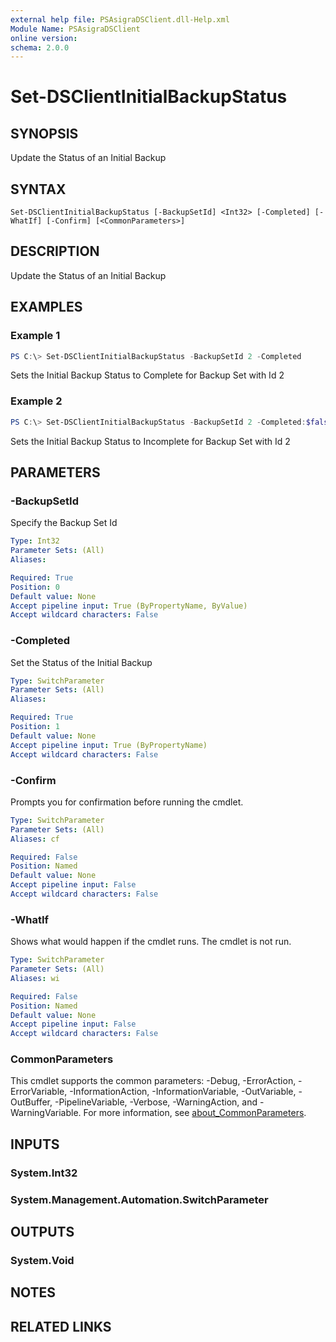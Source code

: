 ```yaml
---
external help file: PSAsigraDSClient.dll-Help.xml
Module Name: PSAsigraDSClient
online version:
schema: 2.0.0
---
```


# Set-DSClientInitialBackupStatus

## SYNOPSIS
Update the Status of an Initial Backup

## SYNTAX

```
Set-DSClientInitialBackupStatus [-BackupSetId] <Int32> [-Completed] [-WhatIf] [-Confirm] [<CommonParameters>]
```

## DESCRIPTION
Update the Status of an Initial Backup

## EXAMPLES

### Example 1
```powershell
PS C:\> Set-DSClientInitialBackupStatus -BackupSetId 2 -Completed
```

Sets the Initial Backup Status to Complete for Backup Set with Id 2

### Example 2
```powershell
PS C:\> Set-DSClientInitialBackupStatus -BackupSetId 2 -Completed:$false
```

Sets the Initial Backup Status to Incomplete for Backup Set with Id 2

## PARAMETERS

### -BackupSetId
Specify the Backup Set Id

```yaml
Type: Int32
Parameter Sets: (All)
Aliases:

Required: True
Position: 0
Default value: None
Accept pipeline input: True (ByPropertyName, ByValue)
Accept wildcard characters: False
```

### -Completed
Set the Status of the Initial Backup

```yaml
Type: SwitchParameter
Parameter Sets: (All)
Aliases:

Required: True
Position: 1
Default value: None
Accept pipeline input: True (ByPropertyName)
Accept wildcard characters: False
```

### -Confirm
Prompts you for confirmation before running the cmdlet.

```yaml
Type: SwitchParameter
Parameter Sets: (All)
Aliases: cf

Required: False
Position: Named
Default value: None
Accept pipeline input: False
Accept wildcard characters: False
```

### -WhatIf
Shows what would happen if the cmdlet runs.
The cmdlet is not run.

```yaml
Type: SwitchParameter
Parameter Sets: (All)
Aliases: wi

Required: False
Position: Named
Default value: None
Accept pipeline input: False
Accept wildcard characters: False
```

### CommonParameters
This cmdlet supports the common parameters: -Debug, -ErrorAction, -ErrorVariable, -InformationAction, -InformationVariable, -OutVariable, -OutBuffer, -PipelineVariable, -Verbose, -WarningAction, and -WarningVariable. For more information, see [about_CommonParameters](http://go.microsoft.com/fwlink/?LinkID=113216).

## INPUTS

### System.Int32

### System.Management.Automation.SwitchParameter

## OUTPUTS

### System.Void

## NOTES

## RELATED LINKS
